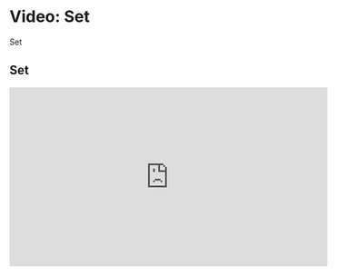 # Video: Set
Set

## Set
<iframe width="560" height="315" src="https://www.youtube.com/embed/j0gkuFeH0xU" title="YouTube video player" frameborder="0" allow="accelerometer; autoplay; clipboard-write; encrypted-media; gyroscope; picture-in-picture" allowfullscreen></iframe>